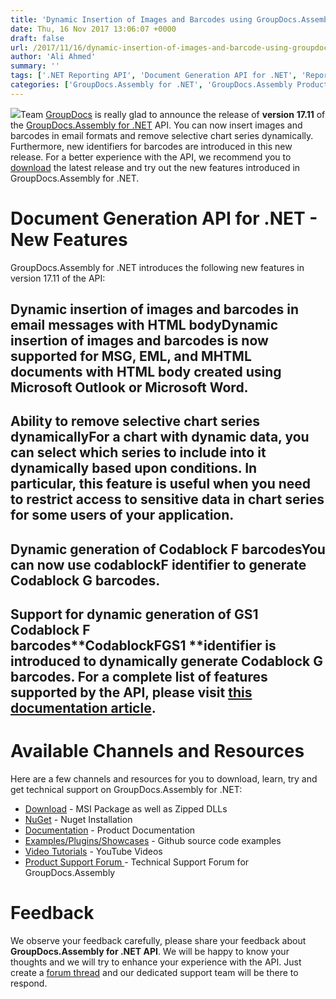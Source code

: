 ```yaml
---
title: 'Dynamic Insertion of Images and Barcodes using GroupDocs.Assembly for .NET 17.11'
date: Thu, 16 Nov 2017 13:06:07 +0000
draft: false
url: /2017/11/16/dynamic-insertion-of-images-and-barcode-using-groupdocs.assembly-for-.net-v17.11/
author: 'Ali Ahmed'
summary: ''
tags: ['.NET Reporting API', 'Document Generation API for .NET', 'Report Generation API for .NET', 'Reporting API for .NET']
categories: ['GroupDocs.Assembly for .NET', 'GroupDocs.Assembly Product Family']
---
```


![](http://blog.groupdocs.com/wp-content/uploads/sites/4/2017/04/groupdocs-assembly-net.png)Team [GroupDocs](https://www.groupdocs.com/) is really glad to announce the release of **version** **17.11** of the [GroupDocs.Assembly for .NET](https://products.groupdocs.com/assembly/net) API. You can now insert images and barcodes in email formats and remove selective chart series dynamically. Furthermore, new identifiers for barcodes are introduced in this new release. For a better experience with the API, we recommend you to [download](https://downloads.groupdocs.com/assembly/net) the latest release and try out the new features introduced in GroupDocs.Assembly for .NET.

# Document Generation API for .NET - New Features

GroupDocs.Assembly for .NET introduces the following new features in version 17.11 of the API:

## Dynamic insertion of images and barcodes in email messages with HTML bodyDynamic insertion of images and barcodes is now supported for MSG, EML, and MHTML documents with HTML body created using Microsoft Outlook or Microsoft Word.

## Ability to remove selective chart series dynamicallyFor a chart with dynamic data, you can select which series to include into it dynamically based upon conditions. In particular, this feature is useful when you need to restrict access to sensitive data in chart series for some users of your application.

## Dynamic generation of Codablock F barcodesYou can now use **codablockF** identifier to generate Codablock G barcodes.

## Support for dynamic generation of GS1 Codablock F barcodes**CodablockFGS1 **identifier is introduced to dynamically generate Codablock G barcodes. For a complete list of features supported by the API, please visit [this documentation article](https://docs.groupdocs.com/assembly/net).

# Available Channels and Resources

Here are a few channels and resources for you to download, learn, try and get technical support on GroupDocs.Assembly for .NET:

*   [Download](https://downloads.groupdocs.com/assembly/net "GroupDocs.Assembly for .NET Downloads") - MSI Package as well as Zipped DLLs
*   [NuGet](https://www.nuget.org/packages/GroupDocs.Assembly/17.11.0 "Document Generation for .NET NuGet") - Nuget Installation
*   [Documentation](https://docs.groupdocs.com/display/assemblynet/Getting+Started "GroupDocs.Assembly for .NET Documentation") - Product Documentation
*   [Examples/Plugins/Showcases](https://github.com/groupdocsassembly/GroupDocs_Assembly_NET "Document Generation for .NET examples and showcases") - Github source code examples
*   [Video Tutorials](https://www.youtube.com/watch?v=7FfYiii_PcM&list=PL25CTxMCj5vOzsaE9Rwjwd4-OwvdaWmJ8 ".NET document generation API video tutorials") - YouTube Videos
*   [Product Support Forum ](https://forum.groupdocs.com/c/assembly "GroupDocs.Assembly for .NET Support forum")\- Technical Support Forum for GroupDocs.Assembly

# Feedback

We observe your feedback carefully, please share your feedback about **GroupDocs.Assembly for .NET API**. We will be happy to know your thoughts and we will try to enhance your experience with the API. Just create a [forum thread](https://forum.groupdocs.com/c/assembly "Technical Support Forum") and our dedicated support team will be there to respond.




